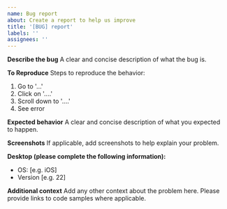 ```yaml
---
name: Bug report
about: Create a report to help us improve
title: '[BUG] report'
labels: ''
assignees: ''
---
```


**Describe the bug**
A clear and concise description of what the bug is.

**To Reproduce**
Steps to reproduce the behavior:

1. Go to '...'
1. Click on '....'
1. Scroll down to '....'
1. See error

**Expected behavior**
A clear and concise description of what you expected to happen.

**Screenshots**
If applicable, add screenshots to help explain your problem.

**Desktop (please complete the following information):**

- OS: \[e.g. iOS\]
- Version \[e.g. 22\]

**Additional context**
Add any other context about the problem here. Please provide links to code samples where applicable.
